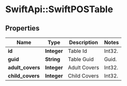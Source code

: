 # SwiftApi::SwiftPOSTable

## Properties
Name | Type | Description | Notes
------------ | ------------- | ------------- | -------------
**id** | **Integer** | Table Id | Int32. | 
**guid** | **String** | Table Guid | Guid. | 
**adult_covers** | **Integer** | Adult Covers | Int32. | 
**child_covers** | **Integer** | Child Covers | Int32. | 


